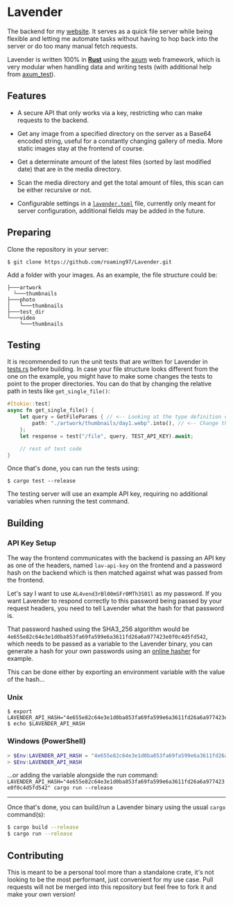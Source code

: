 # Lavender

The backend for my [website](https://roaming97.com/). It serves as a quick file server while being flexible and letting me automate tasks without having to hop back into the server or do too many manual fetch requests.

Lavender is written 100% in **[Rust](https://www.rust-lang.org/)** using the [axum](https://github.com/tokio-rs/axum) web framework, which is very modular when handling data and writing tests (with additional help from [axum_test](https://github.com/JosephLenton/axum-test)).

## Features
* A secure API that only works via a key, restricting who can make requests to the backend.

* Get any image from a specified directory on the server as a Base64 encoded string, useful for a constantly changing gallery of media. More static images stay at the frontend of course.

* Get a determinate amount of the latest files (sorted by last modified date) that are in the media directory.

* Scan the media directory and get the total amount of files, this scan can be either recursive or not.

* Configurable settings in a [`lavender.toml`](./lavender.toml) file, currently only meant for server configuration, additional fields may be added in the future.

## Preparing

Clone the repository in your server:

```shell
$ git clone https://github.com/roaming97/Lavender.git
```

Add a folder with your images. As an example, the file structure could be:
```
├───artwork
  └───thumbnails
├───photo
│   └───thumbnails
├───test_dir
└───video
    └───thumbnails
```

## Testing

It is recommended to run the unit tests that are written for Lavender in [tests.rs](./src/tests.rs) before building. In case your file structure looks different from the one on the example, you might have to make some changes the tests to point to the proper directories. You can do that by changing the relative path in tests like `get_single_file()`:

```rs
#[tokio::test]
async fn get_single_file() {
    let query = GetFileParams { // <-- Looking at the type definition of `GetFileParams` can help. 
        path: "./artwork/thumbnails/day1.webp".into(), // <-- Change this to your desired path.
    };
    let response = test("/file", query, TEST_API_KEY).await;

    // rest of test code
}
```

Once that's done, you can run the tests using:
```shell
$ cargo test --release
```

The testing server will use an example API key, requiring no additional variables when running the test command.

## Building

### API Key Setup

The way the frontend communicates with the backend is passing an API key as one of the headers, named `lav-api-key` on the frontend and a password hash on the backend which is then matched against what was passed from the frontend.

Let's say I want to use `AL4vend3rBl00mSFr0MTh3S01l` as my password. If you want Lavender to respond correctly to this password being passed by your request headers, you need to tell Lavender what the hash for that password is.

That password hashed using the SHA3_256 algorithm would be `4e655e82c64e3e1d0ba853fa69fa599e6a3611fd26a6a977423e0f0c4d5fd542`, which needs to be passed as a variable to the Lavender binary, you can generate a hash for your own passwords using an [online hasher](https://emn178.github.io/online-tools/sha3_256.html) for example.

This can be done either by exporting an environment variable with the value of the hash...

### Unix
```shell
$ export LAVENDER_API_HASH="4e655e82c64e3e1d0ba853fa69fa599e6a3611fd26a6a977423e0f0c4d5fd542"
$ echo $LAVENDER_API_HASH
```

### Windows (PowerShell)
```powershell
> $Env:LAVENDER_API_HASH = "4e655e82c64e3e1d0ba853fa69fa599e6a3611fd26a6a977423e0f0c4d5fd542"
> $Env:LAVENDER_API_HASH
```

...or adding the variable alongside the run command: `LAVENDER_API_HASH="4e655e82c64e3e1d0ba853fa69fa599e6a3611fd26a6a977423e0f0c4d5fd542" cargo run --release`

---

Once that's done, you can build/run a Lavender binary using the usual `cargo` command(s):
```bash
$ cargo build --release
$ cargo run --release
```

## Contributing

This is meant to be a personal tool more than a standalone crate, it's not looking to be the most performant, just convenient for my use case. Pull requests will not be merged into this repository but feel free to fork it and make your own version!